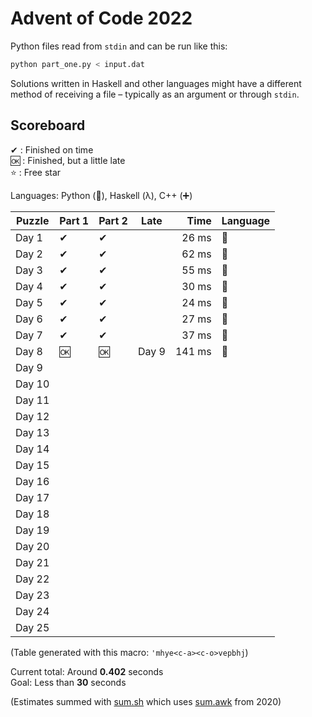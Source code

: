 # Advent of Code 2022

Python files read from `stdin` and can be run like this:

```sh
python part_one.py < input.dat
```

Solutions written in Haskell and other languages might have a different method of receiving a file – typically as an argument or through `stdin`.

## Scoreboard

✔ : Finished on time  
🆗 : Finished, but a little late  
⭐ : Free star

Languages: Python (🐍), Haskell (λ), C++ (➕)

| Puzzle | Part 1 | Part 2 | Late   |   Time | Language |
| ------ | ------ | ------ | ------ | -----: | -------- |
| Day 1  | ✔      | ✔      |        |  26 ms | 🐍       |
| Day 2  | ✔      | ✔      |        |  62 ms | 🐍       |
| Day 3  | ✔      | ✔      |        |  55 ms | 🐍       |
| Day 4  | ✔      | ✔      |        |  30 ms | 🐍       |
| Day 5  | ✔      | ✔      |        |  24 ms | 🐍       |
| Day 6  | ✔      | ✔      |        |  27 ms | 🐍       |
| Day 7  | ✔      | ✔      |        |  37 ms | 🐍       |
| Day 8  | 🆗     | 🆗     | Day 9  | 141 ms | 🐍       |
| Day 9  |        |        |        |        |          |
| Day 10 |        |        |        |        |          |
| Day 11 |        |        |        |        |          |
| Day 12 |        |        |        |        |          |
| Day 13 |        |        |        |        |          |
| Day 14 |        |        |        |        |          |
| Day 15 |        |        |        |        |          |
| Day 16 |        |        |        |        |          |
| Day 17 |        |        |        |        |          |
| Day 18 |        |        |        |        |          |
| Day 19 |        |        |        |        |          |
| Day 20 |        |        |        |        |          |
| Day 21 |        |        |        |        |          |
| Day 22 |        |        |        |        |          |
| Day 23 |        |        |        |        |          |
| Day 24 |        |        |        |        |          |
| Day 25 |        |        |        |        |          |

(Table generated with this macro: `'mhye<c-a><c-o>vepbhj`)

Current total: Around **0.402** seconds  
Goal: Less than **30** seconds

(Estimates summed with [sum.sh](../2020/sum.sh) which uses [sum.awk](../2020/sum.awk) from 2020)
